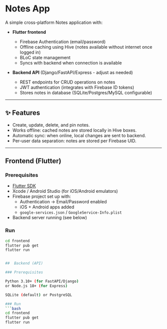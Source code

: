 # Notes App

A simple cross-platform Notes application with:

- **Flutter frontend**
  - Firebase Authentication (email/password)
  - Offline caching using Hive (notes available without internet once logged in)
  - BLoC state management
  - Syncs with backend when connection is available

- **Backend API** (Django/FastAPI/Express - adjust as needed)
  - REST endpoints for CRUD operations on notes
  - JWT authentication (integrates with Firebase ID tokens)
  - Stores notes in database (SQLite/Postgres/MySQL configurable)

---

## ✨ Features

- Create, update, delete, and pin notes.
- Works offline: cached notes are stored locally in Hive boxes.
- Automatic sync: when online, local changes are sent to backend.
- Per-user data separation: notes are stored per Firebase UID.

---

##  Frontend (Flutter)

### Prerequisites
- [Flutter SDK](https://flutter.dev/docs/get-started/install)
- Xcode / Android Studio (for iOS/Android emulators)
- Firebase project set up with:
  - Authentication → Email/Password enabled
  - iOS + Android apps added
  - `google-services.json` / `GoogleService-Info.plist`
- Backend server running (see below)

### Run
```bash
cd frontend
flutter pub get
flutter run


##  Backend (API)

### Prerequisites

Python 3.10+ (for FastAPI/Django)
or Node.js 18+ (for Express)

SQLite (default) or PostgreSQL

### Run
```bash
cd frontend
flutter pub get
flutter run

